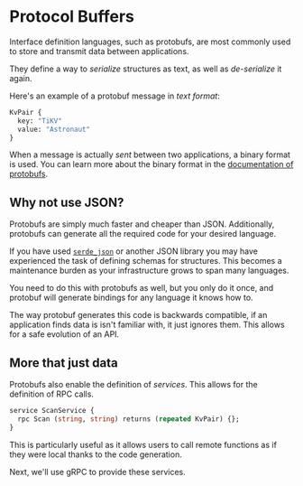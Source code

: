 # Protocol Buffers

Interface definition languages, such as protobufs, are most commonly used to store and transmit data between applications.

They define a way to *serialize* structures as text, as well as *de-serialize* it again.

Here's an example of a protobuf message in *text format*:

```protobuf
KvPair {
  key: "TiKV"
  value: "Astronaut"
}
```

When a message is actually *sent* between two applications, a binary format is used. You can learn more about the binary format in the [documentation of protobufs](https://developers.google.com/protocol-buffers/docs/encoding).

## Why not use JSON?

Protobufs are simply much faster and cheaper than JSON. Additionally, protobufs can generate all the required code for your desired language.

If you have used [`serde_json`](https://docs.serde.rs/serde_json/) or another JSON library you may have experienced the task of defining schemas for structures. This becomes a maintenance burden as your infrastructure grows to span many languages.

You need to do this with protobufs as well, but you only do it once, and protobuf will generate bindings for any language it knows how to.

The way protobuf generates this code is backwards compatible, if an application finds data is isn't familiar with, it just ignores them. This allows for a safe evolution of an API.

## More that just data

Protobufs also enable the definition of *services*. This allows for the definition of RPC calls.

```protobuf
service ScanService {
  rpc Scan (string, string) returns (repeated KvPair) {};
}
```

This is particularly useful as it allows users to call remote functions as if they were local thanks to the code generation.

Next, we'll use gRPC to provide these services.